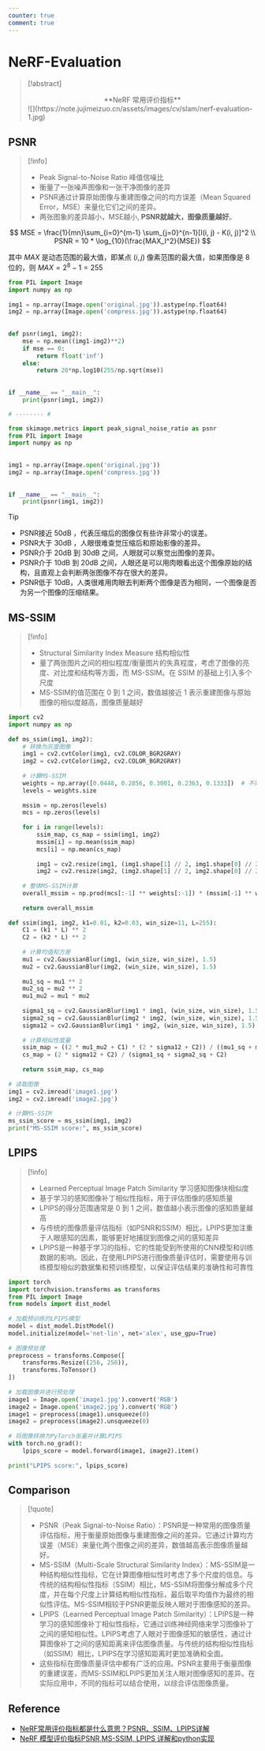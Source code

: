 ```yaml
---
counter: true
comment: true
---
```


# NeRF-Evaluation

> [!abstract]
> <center>**NeRF 常用评价指标**</center>
> ![](https://note.jujimeizuo.cn/assets/images/cv/slam/nerf-evaluation-1.jpg)

## PSNR

> [!info]
> - Peak Signal-to-Noise Ratio 峰值信噪比
> - 衡量了一张噪声图像和一张干净图像的差异
> - PSNR通过计算原始图像与重建图像之间的均方误差（Mean Squared Error，MSE）来量化它们之间的差异。
> - 两张图象的差异越小，MSE越小, **PSNR就越大，图像质量越好**。

$$
MSE = \frac{1}{mn}\sum_{i=0}^{m-1} \sum_{j=0}^{n-1}[I(i, j) - K(i, j)]^2
\\
PSNR = 10 * \log_{10}(\frac{MAX_I^2}{MSE})
$$

其中 $MAX$ 是动态范围的最大值，即某点 $(i, j)$ 像素范围的最大值，如果图像是 $8$ 位的，则 $MAX = 2^8 - 1 = 255$

```py
from PIL import Image
import numpy as np
 
img1 = np.array(Image.open('original.jpg')).astype(np.float64)
img2 = np.array(Image.open('compress.jpg')).astype(np.float64)
 
 
def psnr(img1, img2):
    mse = np.mean((img1-img2)**2)
    if mse == 0:
        return float('inf')
    else:
        return 20*np.log10(255/np.sqrt(mse))
 
 
if __name__ == "__main__":
    print(psnr(img1, img2))

# -------- #

from skimage.metrics import peak_signal_noise_ratio as psnr
from PIL import Image
import numpy as np
 
 
img1 = np.array(Image.open('original.jpg'))
img2 = np.array(Image.open('compress.jpg'))
 
 
if __name__ == "__main__":
    print(psnr(img1, img2))
```

>[!tip]
> - PSNR接近 50dB ，代表压缩后的图像仅有些许非常小的误差。
> - PSNR大于 30dB ，人眼很难查觉压缩后和原始影像的差异。
> - PSNR介于 20dB 到 30dB 之间，人眼就可以察觉出图像的差异。
> - PSNR介于 10dB 到 20dB 之间，人眼还是可以用肉眼看出这个图像原始的结构，且直观上会判断两张图像不存在很大的差异。
> - PSNR低于 10dB，人类很难用肉眼去判断两个图像是否为相同，一个图像是否为另一个图像的压缩结果。
## MS-SSIM

>[!info]
> - Structural Similarity Index Measure 结构相似性
> - 量了两张图片之间的相似程度/衡量图片的失真程度，考虑了图像的亮度、对比度和结构等方面，而 MS-SSIM。在 SSIM 的基础上引入多个尺度
> - MS-SSIM的值范围在 0 到 1 之间，数值越接近 1 表示重建图像与原始图像的相似度越高，图像质量越好



```py
import cv2
import numpy as np
 
def ms_ssim(img1, img2):
    # 转换为灰度图像
    img1 = cv2.cvtColor(img1, cv2.COLOR_BGR2GRAY)
    img2 = cv2.cvtColor(img2, cv2.COLOR_BGR2GRAY)
    
    # 计算MS-SSIM
    weights = np.array([0.0448, 0.2856, 0.3001, 0.2363, 0.1333])  # 不同尺度的权重
    levels = weights.size
    
    mssim = np.zeros(levels)
    mcs = np.zeros(levels)
    
    for i in range(levels):
        ssim_map, cs_map = ssim(img1, img2)
        mssim[i] = np.mean(ssim_map)
        mcs[i] = np.mean(cs_map)
        
        img1 = cv2.resize(img1, (img1.shape[1] // 2, img1.shape[0] // 2), interpolation=cv2.INTER_LINEAR)
        img2 = cv2.resize(img2, (img2.shape[1] // 2, img2.shape[0] // 2), interpolation=cv2.INTER_LINEAR)
    
    # 整体MS-SSIM计算
    overall_mssim = np.prod(mcs[:-1] ** weights[:-1]) * (mssim[-1] ** weights[-1])
    
    return overall_mssim
 
def ssim(img1, img2, k1=0.01, k2=0.03, win_size=11, L=255):
    C1 = (k1 * L) ** 2
    C2 = (k2 * L) ** 2
    
    # 计算均值和方差
    mu1 = cv2.GaussianBlur(img1, (win_size, win_size), 1.5)
    mu2 = cv2.GaussianBlur(img2, (win_size, win_size), 1.5)
    
    mu1_sq = mu1 ** 2
    mu2_sq = mu2 ** 2
    mu1_mu2 = mu1 * mu2
    
    sigma1_sq = cv2.GaussianBlur(img1 * img1, (win_size, win_size), 1.5) - mu1_sq
    sigma2_sq = cv2.GaussianBlur(img2 * img2, (win_size, win_size), 1.5) - mu2_sq
    sigma12 = cv2.GaussianBlur(img1 * img2, (win_size, win_size), 1.5) - mu1_mu2
    
    # 计算相似性度量
    ssim_map = ((2 * mu1_mu2 + C1) * (2 * sigma12 + C2)) / ((mu1_sq + mu2_sq + C1) * (sigma1_sq + sigma2_sq + C2))
    cs_map = (2 * sigma12 + C2) / (sigma1_sq + sigma2_sq + C2)
    
    return ssim_map, cs_map
 
# 读取图像
img1 = cv2.imread('image1.jpg')
img2 = cv2.imread('image2.jpg')
 
# 计算MS-SSIM
ms_ssim_score = ms_ssim(img1, img2)
print("MS-SSIM score:", ms_ssim_score)
```

## LPIPS

>[!info]
> - Learned Perceptual Image Patch Similarity 学习感知图像块相似度
> - 基于学习的感知图像补丁相似性指标，用于评估图像的感知质量
> - LPIPS的得分范围通常是 0 到 1 之间，数值越小表示图像的感知质量越高
> - 与传统的图像质量评估指标（如PSNR和SSIM）相比，LPIPS更加注重于人眼感知的因素，能够更好地捕捉到图像之间的感知差异
> - LPIPS是一种基于学习的指标，它的性能受到所使用的CNN模型和训练数据的影响。因此，在使用LPIPS进行图像质量评估时，需要使用与训练模型相似的数据集和预训练模型，以保证评估结果的准确性和可靠性



```py
import torch
import torchvision.transforms as transforms
from PIL import Image
from models import dist_model
 
# 加载预训练的LPIPS模型
model = dist_model.DistModel()
model.initialize(model='net-lin', net='alex', use_gpu=True)
 
# 图像预处理
preprocess = transforms.Compose([
    transforms.Resize((256, 256)),
    transforms.ToTensor()
])
 
# 加载图像并进行预处理
image1 = Image.open('image1.jpg').convert('RGB')
image2 = Image.open('image2.jpg').convert('RGB')
image1 = preprocess(image1).unsqueeze(0)
image2 = preprocess(image2).unsqueeze(0)
 
# 将图像转换为PyTorch张量并计算LPIPS
with torch.no_grad():
    lpips_score = model.forward(image1, image2).item()
 
print("LPIPS score:", lpips_score)
```

## Comparison

>[!quote]
>- PSNR（Peak Signal-to-Noise Ratio）：PSNR是一种常用的图像质量评估指标，用于衡量原始图像与重建图像之间的差异。它通过计算均方误差（MSE）来量化两个图像之间的差异，数值越高表示图像质量越好。
>- MS-SSIM（Multi-Scale Structural Similarity Index）：MS-SSIM是一种结构相似性指标，它在计算图像相似性时考虑了多个尺度的信息。与传统的结构相似性指标（SSIM）相比，MS-SSIM将图像分解成多个尺度，并在每个尺度上计算结构相似性指标，最后取平均值作为最终的相似性评估。MS-SSIM相较于PSNR更能反映人眼对于图像感知的差异。
> - LPIPS（Learned Perceptual Image Patch Similarity）：LPIPS是一种学习的感知图像补丁相似性指标，它通过训练神经网络来学习图像补丁之间的感知相似性。LPIPS考虑了人眼对于图像感知的敏感性，通过计算图像补丁之间的感知距离来评估图像质量。与传统的结构相似性指标（如SSIM）相比，LPIPS在学习感知距离时更加准确和全面。
> - 这些指标在图像质量评估中都有广泛的应用。PSNR主要用于衡量图像的重建误差，而MS-SSIM和LPIPS更加关注人眼对图像感知的差异。在实际应用中，不同的指标可以结合使用，以综合评估图像质量。

## Reference

- [NeRF常用评价指标都是什么意思？PSNR、SSIM、LPIPS详解](https://www.bilibili.com/video/BV1eG4y1D73A/?vd_source=5e048b202705330980eefcc9a56cc5d0)
- [NeRF 模型评价指标PSNR,MS-SSIM, LPIPS 详解和python实现](https://blog.csdn.net/qq_35831906/article/details/131185949)